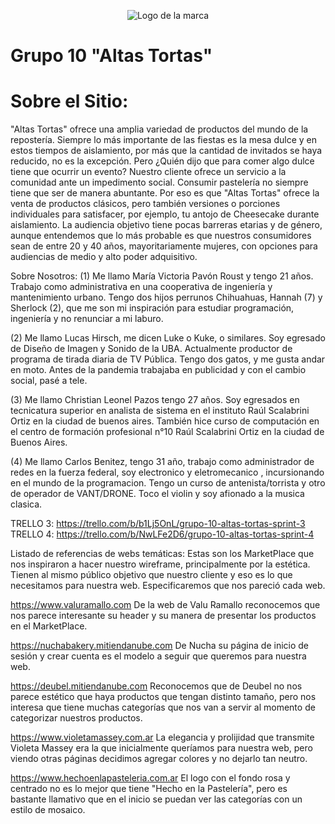 <p align="center">
  <img src="https://github.com/christianpazos/grupo_10_altastortas/blob/main/public/img/LOGO%20TRANSPARENTE%20G10.png" alt="Logo de la marca"/>
</p>

# **Grupo 10 "Altas Tortas"**

# **Sobre el Sitio:**

"Altas Tortas" ofrece una amplia variedad de productos del mundo de la repostería. 
Siempre lo más importante de las fiestas es la mesa dulce y en estos tiempos de aislamiento, por más que
la cantidad de invitados se haya reducido, no es la excepción. Pero ¿Quién dijo que para comer algo dulce tiene que ocurrir un evento?
Nuestro cliente ofrece un servicio a la comunidad ante un impedimento social. Consumir pastelería no siempre tiene
que ser de manera abuntante. Por eso es que "Altas Tortas" ofrece  la venta de productos clásicos, pero también versiones o porciones 
individuales para satisfacer, por ejemplo, tu antojo de Cheesecake durante aislamiento. 
La audiencia objetivo tiene pocas barreras etarias y de género, aunque entendemos que lo más probable es que nuestros 
consumidores sean de entre 20 y 40 años, mayoritariamente mujeres, con opciones para audiencias de medio y alto poder adquisitivo.

Sobre Nosotros:
(1) Me llamo María Victoria Pavón Roust y tengo 21 años. Trabajo como administrativa en una cooperativa de ingeniería y mantenimiento urbano.
Tengo dos hijos perrunos Chihuahuas, Hannah (7) y Sherlock (2), que me son mi inspiración para estudiar programación, ingeniería y no renunciar a mi laburo.

(2) Me llamo Lucas Hirsch, me dicen Luke o Kuke, o similares. Soy egresado de Diseño de Imagen y Sonido de la UBA. Actualmente productor de programa de tirada diaria de TV Pública. Tengo dos gatos, y me gusta andar en moto. Antes de la pandemia trabajaba en publicidad y con el cambio social, pasé a tele.

(3) Me llamo Christian Leonel Pazos tengo 27 años. Soy egresados en tecnicatura superior en analista de sistema en el instituto Raúl Scalabrini Ortiz en la ciudad de buenos aires.  También hice curso de computación en el centro de formación profesional n°10 Raúl Scalabrini Ortiz en la ciudad de Buenos Aires.

(4) Me llamo Carlos Benitez, tengo 31 año, trabajo como administrador de redes en la fuerza federal, soy electronico y eletromecanico , incursionando en el mundo de la programacion. Tengo un curso de antenista/torrista y otro de operador de VANT/DRONE. Toco el violin y soy afionado a la musica clasica. 

TRELLO 3: https://trello.com/b/b1Lj5OnL/grupo-10-altas-tortas-sprint-3
TRELLO 4: https://trello.com/b/NwLFe2D6/grupo-10-altas-tortas-sprint-4

Listado de referencias de webs temáticas: Estas son los MarketPlace que nos inspiraron a hacer nuestro wireframe, principalmente por la estética. Tienen al mismo público objetivo que nuestro cliente y eso es lo que necesitamos para nuestra web. Especificaremos que nos pareció cada web.

https://www.valuramallo.com              De la web de Valu Ramallo reconocemos que nos parece interesante su header y su manera de presentar los productos en el MarketPlace.

https://nuchabakery.mitiendanube.com     De Nucha su página de inicio de sesión y crear cuenta es el modelo a seguir que queremos para nuestra web.

https://deubel.mitiendanube.com          Reconocemos que de Deubel no nos parece estético que haya productos que tengan distinto tamaño, pero nos interesa que tiene muchas categorías que nos van a servir al momento de categorizar nuestros productos.

https://www.violetamassey.com.ar          La elegancia y prolijidad que transmite Violeta Massey era la que inicialmente queríamos para nuestra web, pero viendo otras páginas decidimos agregar colores y no dejarlo tan neutro.

https://www.hechoenlapasteleria.com.ar    El logo con el fondo rosa y centrado no es lo mejor que tiene "Hecho en la Pastelería", pero es bastante llamativo que en el inicio se puedan ver las categorías con un estilo de mosaico. 
